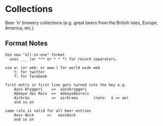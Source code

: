 # Collections

Beer 'n' brewery collections (e.g. great beers from the British Isles, Europe, America, etc.)



## Format Notes

```
Use new "all-in-one" format
  uses ___ (or *** or * * *) for record separators.

use w: (or web: or www:) for world wide web
    t: for twitter
    f: for facebook

first entry in first line gets turned into the key e.g.
    Aass Bryggeri    =>  aassbryggeri
    Abbaye des Rocs  =>  abbayedesrocs
    Airbräu          =>  airbraeu       (note:  ä => ae)
    and so on

same rule is valid for all beer entries
    Aass Bock      =>   aassbock
    and so on
```
